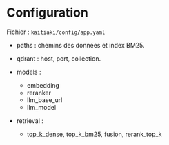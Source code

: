 # Configuration

Fichier : `kaitiaki/config/app.yaml`

* paths : chemins des données et index BM25.
* qdrant : host, port, collection.
* models :

  * embedding
  * reranker
  * llm_base_url
  * llm_model
* retrieval :

  * top_k_dense, top_k_bm25, fusion, rerank_top_k
